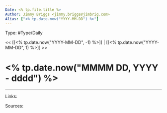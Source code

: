 ```yaml
---
Date: <% tp.file.title %>
Author: Jimmy Briggs <jimmy.briggs@jimbrig.com>
Alias: ["<% tp.date.now("YYYY-MM-DD") %>"]
---
```


Type: #Type/Daily

<< [[<% tp.date.now("YYYY-MM-DD", -1) %>]] | [[<% tp.date.now("YYYY-MM-DD", 1) %>]] >>

# <% tp.date.now("MMMM DD, YYYY - dddd") %>



***

Links:

Sources: